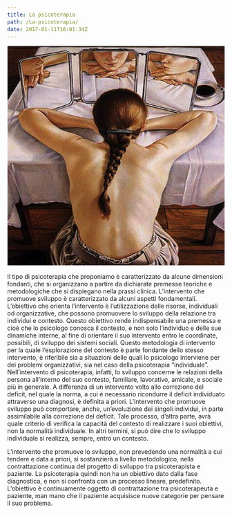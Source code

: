 ```yaml
---
title: La psicoterapia
path: /La-psicoterapia/
date: 2017-01-11T16:01:34Z
---
```

![alt text](psicoterapia.png)

Il tipo di psicoterapia che proponiamo è caratterizzato da alcune dimensioni fondanti, che si organizzano a partire da dichiarate premesse teoriche e metodologiche che si dispiegano nella prassi clinica.
L’intervento che promuove sviluppo è caratterizzato da alcuni aspetti fondamentali.
L’obiettivo che orienta l’intervento è  l’utilizzazione delle risorse, individuali od organizzative, che possono promuovere lo sviluppo della relazione tra individui e contesto. 
Questo obiettivo rende indispensabile una premessa e cioè che lo psicologo conosca il contesto, e non solo l’individuo e delle sue dinamiche interne, al fine di orientare il suo intervento entro le coordinate, possibili, di sviluppo dei sistemi sociali.
Questo metodologia di intervento per la quale l‘esplorazione del contesto è parte fondante dello stesso intervento, è riferibile sia a situazioni delle quali lo psicologo interviene per dei problemi organizzativi, sia nel caso della psicoterapia “individuale”.
Nell’intervento di psicoterapia, infatti, lo sviluppo concerne le relazioni della persona all’interno del suo contesto, familiare, lavorativo, amicale, e sociale più in generale.
A differenza di un intervento volto allo correzione del deficit, nel quale  la norma, a cui è necessario ricondurre il deficit individuato attraverso una diagnosi, è definita a priori.
L’intervento che promuove sviluppo può comportare, anche, un’evoluzione dei singoli individui, in parte assimilabile alla correzione del deficit. Tale processo, d’altra parte, avrà quale criterio di verifica la capacità del contesto di realizzare i suoi obiettivi, non la normalità individuale. In altri termini, si può dire che lo sviluppo individuale si realizza, sempre, entro un contesto.

L’intervento che promuove lo sviluppo, non prevedendo una normalità a cui tendere e data a priori,  si sostanzierà a livello metodologico, nella contrattazione continua del progetto di sviluppo tra psicoterapista e paziente.
La psicoterapia quindi non ha un obiettivo dato dalla fase diagnostica, e non si confronta con un processo lineare, predefinito.
L’obiettivo è continuamente oggetto di contrattazione tra psicoterapeuta e paziente, man mano che il paziente acquisisce nuove categorie per pensare il suo problema.
